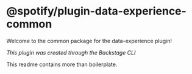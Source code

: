 # @spotify/plugin-data-experience-common

Welcome to the common package for the data-experience plugin!

_This plugin was created through the Backstage CLI_

This readme contains more than boilerplate.
